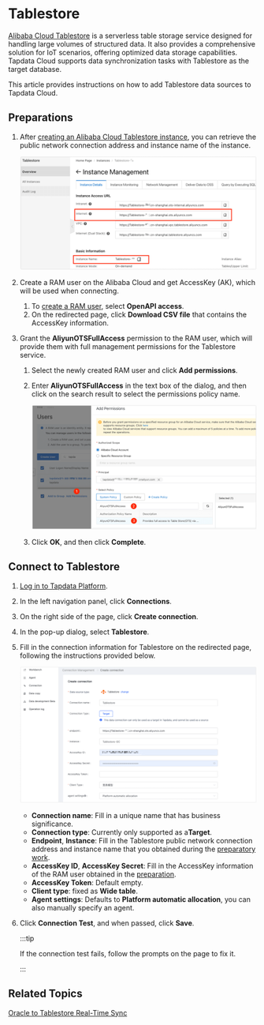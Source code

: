 # Tablestore

[Alibaba Cloud Tablestore](https://www.alibabacloud.com/help/en/tablestore) is a serverless table storage service designed for handling large volumes of structured data. It also provides a comprehensive solution for IoT scenarios, offering optimized data storage capabilities. Tapdata Cloud supports data synchronization tasks with Tablestore as the target database. 

This article provides instructions on how to add Tablestore data sources to Tapdata Cloud.



## <span id="prerequisite">Preparations</span>

1. After [creating an Alibaba Cloud Tablestore instance](https://help.aliyun.com/document_detail/342853.html), you can retrieve the public network connection address and instance name of the instance.

   ![Get Tablestore Connection Address and Name](../../images/obtain_tablestore_info_en.png)

2. Create a RAM user on the Alibaba Cloud and get AccessKey (AK), which will be used when connecting.

   1. To [create a RAM user](https://help.aliyun.com/document_detail/93720.htm#task-187540), select **OpenAPI access**.
   2. On the redirected page, click **Download CSV file** that contains the AccessKey information.

3. Grant the **AliyunOTSFullAccess** permission to the RAM user, which will provide them with full management permissions for the Tablestore service.

   1. Select the newly created RAM user and click **Add permissions**.

   2. Enter **AliyunOTSFullAccess** in the text box of the dialog, and then click on the search result to select the permissions policy name.

      ![Grant RAM User Permissions](../../images/add_ram_permission_en.png)

   3. Click **OK**, and then click **Complete**.

## Connect to Tablestore

1. [Log in to Tapdata Platform](../../user-guide/log-in.md).

2. In the left navigation panel, click **Connections**.

3. On the right side of the page, click **Create connection**.

4. In the pop-up dialog, select **Tablestore**.

5. Fill in the connection information for Tablestore on the redirected page, following the instructions provided below.

   ![Fill in Tablestore Connection Information](../../images/create_tablestore_connection_en.png)

   * **Connection name**: Fill in a unique name that has business significance.
   * **Connection type**: Currently only supported as a**Target**.
   * **Endpoint**, **Instance**: Fill in the Tablestore public network connection address and instance name that you obtained during the [preparatory work](#prerequisite).
   * **AccessKey ID**, **AccessKey Secret**: Fill in the AccessKey information of the RAM user obtained in the [preparation](#prerequisite).
   * **AccessKey Token**: Default empty.
   * **Client type**: fixed as **Wide table**.
   * **Agent settings**: Defaults to **Platform automatic allocation**, you can also manually specify an agent.

6. Click **Connection Test**, and when passed, click **Save**.

   :::tip

   If the connection test fails, follow the prompts on the page to fix it.

   :::



## Related Topics

[Oracle to Tablestore Real-Time Sync](../../pipeline-tutorial/oracle-to-tablestore.md)
